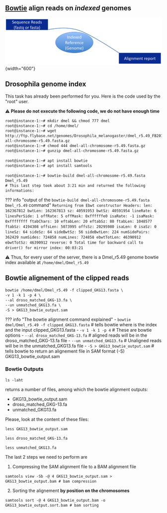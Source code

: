 ## [Bowtie](http://bowtie-bio.sourceforge.net/) align reads on _indexed_ genomes

![](images/bowtie.png){width="600"}

## Drosophila genome index

This task has already been performed for you. Here is the code used by the "root" user.

:warning: **Please do not execute the following code, we do not have enough time**

```
root@instance-1:~# mkdir dmel && chmod 777 dmel
root@instance-1:~# cd /home/dmel/
root@instance-1:~# wget http://ftp.flybase.net/genomes/Drosophila_melanogaster/dmel_r5.49_FB2013_01/fasta/dmel-all-chromosome-r5.49.fasta.gz
root@instance-1:~# chmod 444 dmel-all-chromosome-r5.49.fasta.gz
root@instance-1:~# gunzip dmel-all-chromosome-r5.49.fasta.gz

root@instance-1:~# apt install bowtie
root@instance-1:~# apt install samtools

root@instance-1:~# bowtie-build dmel-all-chromosome-r5.49.fasta Dmel_r5.49
# This last step took about 3:21 min and returned the following informations:
```

??? info "output of the `bowtie-build dmel-all-chromosome-r5.49.fasta Dmel_r5.49` command"
    ```
    Returning from Ebwt constructor
    Headers:
    len: 162367812
    bwtLen: 162367813
    sz: 40591953
    bwtSz: 40591954
    lineRate: 6
    linesPerSide: 1
    offRate: 5
    offMask: 0xffffffe0
    isaRate: -1
    isaMask: 0xffffffff
    ftabChars: 10
    eftabLen: 20
    eftabSz: 80
    ftabLen: 1048577
    ftabSz: 4194308
    offsLen: 5073995
    offsSz: 20295980
    isaLen: 0
    isaSz: 0
    lineSz: 64
    sideSz: 64
    sideBwtSz: 56
    sideBwtLen: 224
    numSidePairs: 362429
    numSides: 724858
    numLines: 724858
    ebwtTotLen: 46390912
    ebwtTotSz: 46390912
    reverse: 0
    Total time for backward call to driver() for mirror index: 00:03:21
    ```

:warning:
Thus, for every user of the server, there is a Dmel_r5.49 genome bowtie index available at
`/home/dmel/Dmel_r5.49`

## Bowtie alignement of the clipped reads

```
bowtie /home/dmel/Dmel_r5.49 -f clipped_GKG13.fasta \
-v 1 -k 1 -p 4 \
--al droso_matched_GKG-13.fa \
--un unmatched_GKG13.fa \
-S > GKG13_bowtie_output.sam
```
??? info "The bowtie alignment command explained"
    - `bowtie dmel/Dmel_r5.49 -f clipped_GKG13.fasta` # tells bowtie where is the index and the input clipped_GKG13.fasta
    - `-v 1 -k 1 -p 4` # These are bowtie options
    - `--al droso_matched_GKG-13.fa` # aligned reads will be in the droso_matched_GKG-13.fa file
    - `--un unmatched_GKG13.fa` # Unaligned reads will be in the unmatched_GKG13.fa file
    - `-S > GKG13_bowtie_output.sam` # tells bowtie to return an alignement file in SAM format (-S) GKG13_bowtie_output.sam

### Bowtie Outputs

```
ls -laht
```

returns a number of files, among which the bowtie alignment outputs:

- GKG13_bowtie_output.sam
- droso_matched_GKG-13.fa
- unmatched_GKG13.fa

Please, look at the content of these files:

```
less GKG13_bowtie_output.sam
```
```
less droso_matched_GKG-13.fa
```
```
less unmatched_GKG13.fa
```

The last 2 steps we need to perform are

1. Compressing the SAM alignment file to a BAM alignment file
```
samtools view -Sb -@ 4 GKG13_bowtie_output.sam > GKG13_bowtie_output.bam # bam compression
```
2. Sorting the alignement **by position on the chromosomes**
```
samtools sort -@ 4 GKG13_bowtie_output.bam -o GKG13_bowtie_output.sort.bam # bam sorting
```

